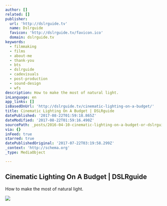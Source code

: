 ```yaml
---
author: []
related: []
publisher:
  url: 'http://dslrguide.tv'
  name: Dslrguide
  favicon: 'http://dslrguide.tv/favicon.ico'
  domain: dslrguide.tv
keywords:
  - filmmaking
  - films
  - about-me
  - thank-you
  - bts
  - dslrguide
  - cadevisuals
  - post-production
  - sound-design
  - wfs
description: How to make the most of natural light.
inLanguage: en
app_links: []
isBasedOnUrl: 'http://dslrguide.tv/cinematic-lighting-on-a-budget/'
title: Cinematic Lighting On A Budget | DSLRguide
datePublished: '2017-08-22T01:59:18.865Z'
dateModified: '2017-08-22T01:59:16.490Z'
sourcePath: _posts/2016-04-10-cinematic-lighting-on-a-budget-or-dslrguide.md
via: {}
inFeed: true
starred: true
datePublishedOriginal: '2017-07-22T03:19:58.299Z'
_context: 'http://schema.org'
_type: MediaObject

---
```

<article style=""><h1>Cinematic Lighting On A Budget | DSLRguide</h1><p>How to make the most of natural light.</p><img src="http://dslrguide.tv/wp-content/uploads/2016/04/cinematic-blog-1024x640.jpg" /></article>